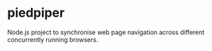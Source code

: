 piedpiper
=========

Node.js project to synchronise web page navigation across different concurrently running browsers.